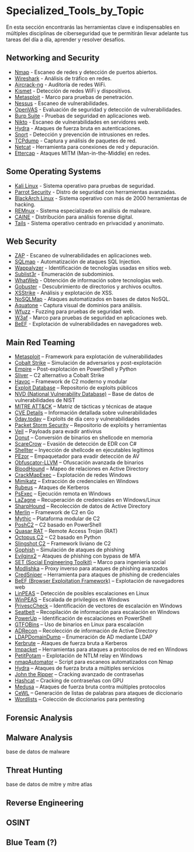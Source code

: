 # Specialized_Tools_by_Topic
En esta sección encontrarás las herramientas clave e indispensables en múltiples disciplinas de ciberseguridad que te permitirán llevar adelante tus tareas del día a día, aprender y resolver desafíos.

## Networking and Security
- [Nmap](https://nmap.org/) - Escaneo de redes y detección de puertos abiertos.
- [Wireshark](https://www.wireshark.org/) - Análisis de tráfico en redes.
- [Aircrack-ng](https://www.aircrack-ng.org/) - Auditoría de redes WiFi.
- [Kismet](https://www.kismetwireless.net/) - Detección de redes WiFi y dispositivos.
- [Metasploit](https://www.metasploit.com/) - Marco para pruebas de penetración.
- [Nessus](https://www.tenable.com/downloads/nessus?loginAttempted=true) - Escaneo de vulnerabilidades.
- [OpenVAS](https://openvas.org/) - Evaluación de seguridad y detección de vulnerabilidades.
- [Burp Suite](https://portswigger.net/burp/communitydownload) - Pruebas de seguridad en aplicaciones web.
- [Nikto](https://github.com/sullo/nikto) - Escaneo de vulnerabilidades en servidores web.
- [Hydra](https://github.com/hydralauncher/hydra) - Ataques de fuerza bruta en autenticaciones.
- [Snort](https://www.snort.org/) - Detección y prevención de intrusiones en redes.
- [TCPdump](https://www.tcpdump.org/) - Captura y análisis de paquetes de red.
- [Netcat](https://nmap.org/ncat/) - Herramienta para conexiones de red y depuración.
- [Ettercap](https://www.ettercap-project.org/) - Ataques MITM (Man-in-the-Middle) en redes.

## Some Operating Systems
- [Kali Linux](https://www.kali.org/) - Sistema operativo para pruebas de seguridad.
- [Parrot Security](https://www.parrotsec.org/) - Distro de seguridad con herramientas avanzadas.
- [BlackArch Linux](https://www.blackarch.org/) - Sistema operativo con más de 2000 herramientas de hacking.
- [REMnux](https://remnux.org/) - Sistema especializado en análisis de malware.
- [CAINE](https://www.caine-live.net/) - Distribución para análisis forense digital.
- [Tails](https://tails.net/) - Sistema operativo centrado en privacidad y anonimato.

## Web Security
- [ZAP](https://www.zaproxy.org/) - Escaneo de vulnerabilidades en aplicaciones web.
- [SQLmap](https://sqlmap.org/) - Automatización de ataques SQL Injection.
- [Wappalyzer](https://www.wappalyzer.com/) - Identificación de tecnologías usadas en sitios web.
- [Sublist3r](https://github.com/aboul3la/Sublist3r) - Enumeración de subdominios.
- [WhatWeb](https://github.com/urbanadventurer/WhatWeb) - Obtención de información sobre tecnologías web.
- [Gobuster](https://github.com/OJ/gobuster) - Descubrimiento de directorios y archivos ocultos.
- [XSStrike](https://github.com/s0md3v/XSStrike) - Análisis y explotación de XSS.
- [NoSQLMap](https://github.com/codingo/NoSQLMap) - Ataques automatizados en bases de datos NoSQL.
- [Aquatone](https://github.com/michenriksen/aquatone) - Captura visual de dominios para análisis.
- [Wfuzz](https://github.com/xmendez/wfuzz) - Fuzzing para pruebas de seguridad web.
- [W3af](https://docs.w3af.org/en/latest/) - Marco para pruebas de seguridad en aplicaciones web.
- [BeEF](https://github.com/beefproject/beef) - Explotación de vulnerabilidades en navegadores web.


## Main Red Teaming
- [Metasploit](https://www.metasploit.com/) – Framework para explotación de vulnerabilidades  
- [Cobalt Strike](https://www.cobaltstrike.com/) – Simulación de adversarios y post-explotación  
- [Empire](https://github.com/BC-SECURITY/Empire) – Post-explotación en PowerShell y Python  
- [Sliver](https://github.com/BishopFox/sliver) – C2 alternativo a Cobalt Strike  
- [Havoc](https://github.com/HavocFramework/Havoc) – Framework de C2 moderno y modular  
- [Exploit Database](https://www.exploit-db.com/) – Repositorio de exploits públicos  
- [NVD (National Vulnerability Database)](https://nvd.nist.gov/) – Base de datos de vulnerabilidades de NIST  
- [MITRE ATT&CK](https://attack.mitre.org/) – Matriz de tácticas y técnicas de ataque  
- [CVE Details](https://www.cvedetails.com/) – Información detallada sobre vulnerabilidades  
- [0day.today](https://0day.today/) – Exploits de día cero y vulnerabilidades  
- [Packet Storm Security](https://packetstormsecurity.com/) – Repositorio de exploits y herramientas  
- [Veil](https://github.com/Veil-Framework/Veil) – Payloads para evadir antivirus  
- [Donut](https://github.com/TheWover/donut) – Conversión de binarios en shellcode en memoria  
- [ScareCrow](https://github.com/optiv/ScareCrow) – Evasión de detección de EDR con C#  
- [Shellter](https://www.shellterproject.com/) – Inyección de shellcode en ejecutables legítimos  
- [PEzor](https://github.com/phra/PEzor) – Empaquetador para evadir detección de AV  
- [Obfuscator-LLVM](https://github.com/obfuscator-llvm/obfuscator) – Ofuscación avanzada de binarios  
- [BloodHound](https://github.com/BloodHoundAD/BloodHound) – Mapeo de relaciones en Active Directory  
- [CrackMapExec](https://github.com/Porchetta-Industries/CrackMapExec) – Explotación de redes Windows  
- [Mimikatz](https://github.com/gentilkiwi/mimikatz) – Extracción de credenciales en Windows  
- [Rubeus](https://github.com/GhostPack/Rubeus) – Ataques de Kerberos  
- [PsExec](https://docs.microsoft.com/en-us/sysinternals/downloads/psexec) – Ejecución remota en Windows  
- [LaZagne](https://github.com/AlessandroZ/LaZagne) – Recuperación de credenciales en Windows/Linux  
- [SharpHound](https://github.com/BloodHoundAD/SharpHound) – Recolección de datos de Active Directory  
- [Merlin](https://github.com/Ne0nd0g/merlin) – Framework de C2 en Go  
- [Mythic](https://github.com/its-a-feature/Mythic) – Plataforma modular de C2  
- [PoshC2](https://github.com/nettitude/PoshC2) – C2 basado en PowerShell  
- [Quasar RAT](https://github.com/quasar/QuasarRAT) – Remote Access Trojan (RAT)  
- [Octopus C2](https://github.com/mhaskar/Octopus) – C2 basado en Python  
- [Slingshot C2](https://github.com/Squnkgod/Slingshot-C2) – Framework liviano de C2   
- [Gophish](https://getgophish.com/) – Simulación de ataques de phishing  
- [Evilginx2](https://github.com/kgretzky/evilginx2) – Ataques de phishing con bypass de MFA  
- [SET (Social Engineering Toolkit)](https://github.com/trustedsec/social-engineer-toolkit) – Marco para ingeniería social  
- [Modlishka](https://github.com/drk1wi/Modlishka) – Proxy inverso para ataques de phishing avanzados  
- [CredSniper](https://github.com/ustayready/CredSniper) – Herramienta para ataques de phishing de credenciales  
- [BeEF (Browser Exploitation Framework)](https://beefproject.com/) – Explotación de navegadores web  
- [LinPEAS](https://github.com/carlospolop/PEASS-ng) – Detección de posibles escalaciones en Linux  
- [WinPEAS](https://github.com/carlospolop/PEASS-ng) – Escalada de privilegios en Windows  
- [PrivescCheck](https://github.com/itm4n/PrivescCheck) – Identificación de vectores de escalación en Windows  
- [Seatbelt](https://github.com/GhostPack/Seatbelt) – Recopilación de información para escalación en Windows  
- [PowerUp](https://github.com/PowerShellMafia/PowerSploit/tree/master/Privesc) – Identificación de escalaciones en PowerShell  
- [GTFOBins](https://gtfobins.github.io/) – Uso de binarios en Linux para escalación  
- [ADRecon](https://github.com/adrecon/ADRecon) – Recolección de información de Active Directory  
- [LDAPDomainDump](https://github.com/dirkjanm/ldapdomaindump) – Enumeración de AD mediante LDAP  
- [Kerbrute](https://github.com/ropnop/kerbrute) – Ataques de fuerza bruta a Kerberos  
- [Impacket](https://github.com/fortra/impacket) – Herramientas para ataques a protocolos de red en Windows  
- [PetitPotam](https://github.com/topotam/PetitPotam) – Explotación de NTLM relay en Windows  
- [nmapAutomator](https://github.com/21y4d/nmapAutomator) – Script para escaneos automatizados con Nmap  
- [Hydra](https://github.com/vanhauser-thc/thc-hydra) – Ataques de fuerza bruta a múltiples servicios  
- [John the Ripper](https://www.openwall.com/john/) – Cracking avanzado de contraseñas  
- [Hashcat](https://hashcat.net/hashcat/) – Cracking de contraseñas con GPU  
- [Medusa](https://www.foofus.net/?page_id=50) – Ataques de fuerza bruta contra múltiples protocolos  
- [CeWL](https://github.com/digininja/CeWL) – Generación de listas de palabras para ataques de diccionario  
- [Wordlists](https://github.com/danielmiessler/SecLists) – Colección de diccionarios para pentesting  


## Forensic Analysis
## Malware Analysis
base de datos de malware
## Threat Hunting
base de datos de mitre y mitre atlas
## Reverse Engineering
## OSINT
## Blue Team (?)
